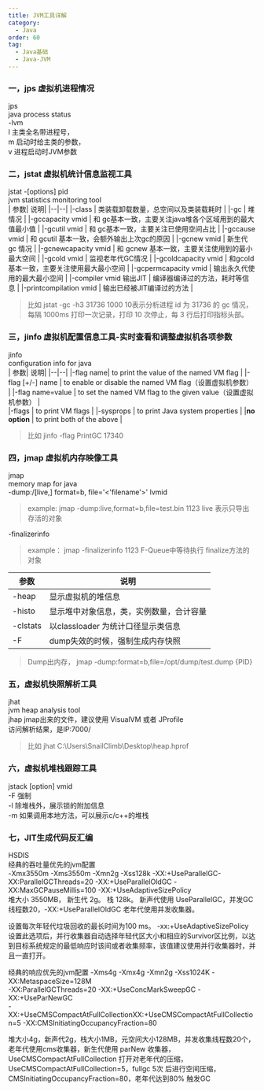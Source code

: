 ```yaml
---
title: JVM工具详解
category:
  - Java
order: 60
tag:
  - Java基础
  - Java-JVM
---
```


### 一，jps 虚拟机进程情况 
jps    
java process status   
-lvm   
l 主类全名带进程号，  
m 启动时给主类的参数，   
v 进程启动时JVM参数   

### 二，jstat 虚拟机统计信息监视工具 
jstat -[options] pid  
jvm statistics monitoring tool  
|  参数| 说明|
|--|--|
|-class | 类装载卸载数量，总空间以及类装载耗时    |
|-gc     | 堆情况   |
|-gccapacity vmid | 和 gc基本一致，主要关注java堆各个区域用到的最大值最小值   |
|-gcutil vmid | 和 gc基本一致，主要关注已使用空间占比   |
|-gccause vmid  | 和 gcutil 基本一致，会额外输出上次gc的原因   |
|-gcnew vmid |  新生代 gc 情况   |
|-gcnewcapacity vmid  | 和 gcnew 基本一致，主要关注使用到的最小最大空间   |
|-gcold vmid  |  监视老年代GC情况   |
|-gcoldcapacity vmid  | 和gcold基本一致，主要关注使用最大最小空间   |
|-gcpermcapacity vmid   | 输出永久代使用的最大最小空间    |
|-compiler vmid  输出JIT | 编译器编译过的方法，耗时等信息   |
|-printcompilation vmid  | 输出已经被JIT编译过的方法   |
> 比如 jstat -gc -h3 31736 1000 10表示分析进程 id 为 31736 的 gc 情况，每隔 1000ms 打印一次记录，打印 10 次停止，每 3 行后打印指标头部。
### 三，jinfo 虚拟机配置信息工具-实时查看和调整虚拟机各项参数 
jinfo   
configuration info for java   
|  参数| 说明|
|--|--|
|-flag name|          to print the value of the named VM flag   |
|-flag [+/-] name |   to enable or disable the named VM flag（设置虚拟机参数）   |
|-flag name=value   | to set the named VM flag to the given value（设置虚拟机参数） |    
|-flags             |            to print VM flags    |
|-sysprops           |       to print Java system properties   |
|**no option**        |     to print both of the above   |
> 比如 jinfo -flag  PrintGC 17340

### 四，jmap 虚拟机内存映像工具 
jmap   
memory map for java   
-dump:/[live,] format=b, file='<'filename'>'  lvmid    
> example:  jmap -dump:live,format=b,file=test.bin 1123  live 表示只导出存活的对象 

-finalizerinfo 
> example： jmap -finalizerinfo 1123  F-Queue中等待执行 finalize方法的对象 

|  参数| 说明|
|--|--|
|-heap |显示虚拟机的堆信息 |
|-histo |显示堆中对象信息，类，实例数量，合计容量 |
|-clstats |以classloader 为统计口径显示类信息 |
|-F | dump失效的时候，强制生成内存快照 |

>Dump出内存， jmap -dump:format=b,file=/opt/dump/test.dump {PID}

### 五，虚拟机快照解析工具 
jhat  
jvm heap analysis tool  
jhap jmap出来的文件，建议使用 VisualVM 或者 JProfile   
访问解析结果，是IP:7000/   
> 比如 jhat C:\Users\SnailClimb\Desktop\heap.hprof

### 六，虚拟机堆栈跟踪工具 
jstack [option] vmid   
-F  强制   
-l  除堆栈外，展示锁的附加信息   
-m 如果调用本地方法，可以展示c/c++的堆栈   

### 七，JIT生成代码反汇编 
HSDIS   
经典的吞吐量优先的jvm配置   
-Xmx3550m -Xms3550m -Xmn2g -Xss128k -XX:+UseParallelGC-XX:ParallelGCThreads=20 -XX:+UseParallelOldGC -XX:MaxGCPauseMillis=100 -XX:+UseAdaptiveSizePolicy    
堆大小 3550MB， 新生代 2g。 栈 128k。 新声代使用 UseParallelGC，并发GC线程数20，-XX:+UseParallelOldGC 老年代使用并发收集器。 

设置每次年轻代垃圾回收的最长时间为100 ms。 -xx:+UseAdaptiveSizePolicy   
设置此选项后，并行收集器自动选择年轻代区大小和相应的Survivor区比例，以达到目标系统规定的最低响应时该间或者收集频率，该值建议使用并行收集器时，并且一直打开。

经典的响应优先的jvm配置 
-Xms4g -Xmx4g -Xmn2g -Xss1024K -XX:MetaspaceSize=128M   
-XX:ParallelGCThreads=20 -XX:+UseConcMarkSweepGC -XX:+UseParNewGC   
-XX:+UseCMSCompactAtFullCollectionXX:+UseCMSCompactAtFullCollection=5 -XX:CMSInitiatingOccupancyFraction=80  

堆大小4g，新声代2g，栈大小1MB，元空间大小128MB，并发收集线程数20个，  
老年代使用cms收集器，新生代使用 parNew 收集器，    
UseCMSCompactAtFullCollection 打开对老年代的压缩，  
UseCMSCompactAtFullCollection=5，fullgc 5次 后进行空间压缩，  
CMSInitiatingOccupancyFraction=80，老年代达到80% 触发GC





